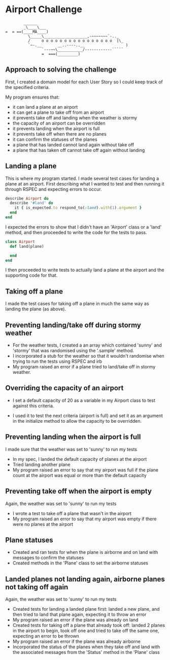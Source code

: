 Airport Challenge
=================

```
        ______
        _\____\___
=  = ==(____MA____)
          \_____\___________________,-~~~~~~~`-.._
          /     o o o o o o o o o o o o o o o o  |\_
          `~-.__       __..----..__                  )
                `---~~\___________/------------`````
                =  ===(_________)

```

Approach to solving the challenge
---------------------------------
First, I created a domain model for each User Story so I could keep track of the specified criteria.

My program ensures that:
* it can land a plane at an airport
* it can get a plane to take off from an airport
* it prevents take off and landing when the weather is stormy
* the capacity of an airport can be overridden
* it prevents landing when the airport is full
* it prevents take off when there are no planes
* it can confirm the statuses of the planes
* a plane that has landed cannot land again without take off
* a plane that has taken off cannot take off again without landing


Landing a plane
---------------
This is where my program started. I made several test cases for landing a plane at an airport. First describing what I wanted to test and then running it through RSPEC and expecting errors to occur.

```ruby
describe Airport do
  describe '#land' do
    it { is_expected.to respond_to(:land).with(1).argument }
  end
end
```
I expected the errors to show that I didn't have an 'Airport' class or a 'land' method, and then proceeded to write the code for the tests to pass.

```ruby
class Airport
  def land(plane)

  end
end
```
I then proceeded to write tests to actually land a plane at the airport and the supporting code for that.


Taking off a plane
------------------
I made the test cases for taking off a plane in much the same way as landing the plane (as above).


Preventing landing/take off during stormy weather
-------------------------------------------------
* For the weather tests, I created a an array which contained 'sunny' and 'stormy' that was randomised using the '.sample' method.
* I incorporated a stub for the weather so that it wouldn't randomise when trying to run the tests using RSPEC and irb
* My program raised an error if a plane tried to land/take off in stormy weather.


Overriding the capacity of an airport
-------------------------------------
* I set a default capacity of 20 as a variable in my Airport class to test against this criteria.

* I used it to test the next criteria (airport is full) and set it as an argument in the initialize method to allow the capacity to be overridden.


Preventing landing when the airport is full
-------------------------------------------
I made sure that the weather was set to 'sunny' to run my tests

* In my spec, I landed the default capacity of planes at the airport
* Tried landing another plane
* My program raised an error to say that my airport was full if the plane count at the airport was equal or more than the default capacity


Preventing take off when the airport is empty
---------------------------------------------
Again, the weather was set to 'sunny' to run my tests

* I wrote a test to take off a plane that wasn't in the airport
* My program raised an error to say that my airport was empty if there were no planes at the airport


Plane statuses
--------------
* Created and ran tests for when the plane is airborne and on land with messages to confirm the statuses
* Created methods in the 'Plane' class to set the airborne statuses


Landed planes not landing again, airborne planes not taking off again
---------------------------------------------------------------------
Again, the weather was set to 'sunny' to run my tests

* Created tests for landing a landed plane first: landed a new plane, and then tried to land that plane again, expecting it to throw an error
* My program raised an error if the plane was already on land
* Created tests for taking off a plane that already took off: landed 2 planes in the airport to begin, took off one and tried to take off the same one, expecting an error to be thrown
* My program raised an error if the plane was already airborne
* Incorporated the status of the planes when they take off and land with the associated messages from the 'Status' method in the 'Plane' class

